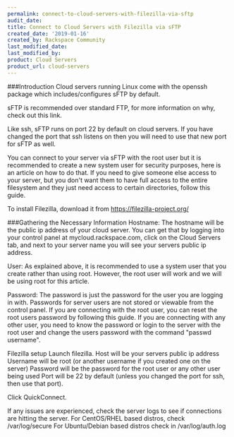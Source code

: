 ```yaml
---
permalink: connect-to-cloud-servers-with-filezilla-via-sftp
audit_date:
title: Connect to Cloud Servers with Filezilla via sFTP
created_date: '2019-01-16'
created_by: Rackspace Community
last_modified_date: 
last_modified_by: 
product: Cloud Servers
product_url: cloud-servers
---
```


###Introduction
Cloud servers running Linux come with the openssh package which includes/configures sFTP by default.

sFTP is recommended over standard FTP, for more information on why, check out this link.

Like ssh, sFTP runs on port 22 by default on cloud servers. If you have changed the port that ssh listens on then you will need to use that new port for sFTP as well.

You can connect to your server via sFTP with the root user but it is recommended to create a new system user for security purposes, here is an article on how to do that. If you need to give someone else access to your server, but you don't want them to have full access to the entire filesystem and they just need access to certain directories, follow this guide.

To install Filezilla, download it from https://filezilla-project.org/

###Gathering the Necessary Information
Hostname: The hostname will be the public ip address of your cloud server. You can get that by logging into your control panel at mycloud.rackspace.com, click on the Cloud Servers tab, and next to your server name you will see your servers public ip address.

User: As explained above, it is recommended to use a system user that you create rather than using root. However, the root user will work and we will be using root for this article.

Password: The password is just the password for the user you are logging in with. Passwords for server users are not stored or viewable from the control panel. If you are connecting with the root user, you can reset the root users password by following this guide. If you are connecting with any other user, you need to know the password or login to the server with the root user and change the users password with the command "passwd username".

Filezilla setup
Launch filezilla. 
  Host will be your servers public ip address
  Username will be root (or another username if you created one on the server)
  Password will be the password for the root user or any other user being used
  Port will be 22 by default (unless you changed the port for ssh, then use that port). 
  
Click QuickConnect.

If any issues are experienced, check the server logs to see if connections are hitting the server. 
  For CentOS/RHEL based distros, check /var/log/secure
  For Ubuntu/Debian based distros check in /var/log/auth.log
